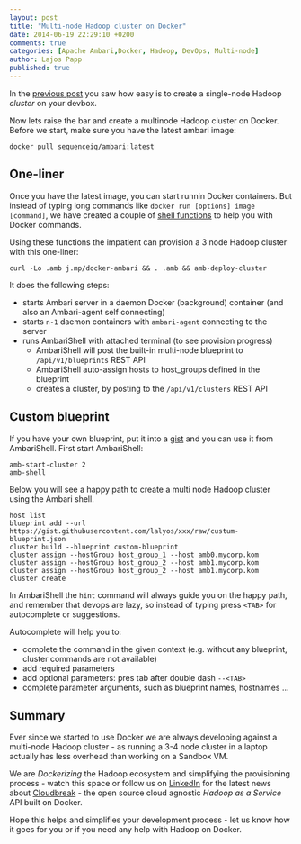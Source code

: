 ```yaml
---
layout: post
title: "Multi-node Hadoop cluster on Docker"
date: 2014-06-19 22:29:10 +0200
comments: true
categories: [Apache Ambari,Docker, Hadoop, DevOps, Multi-node]
author: Lajos Papp
published: true
---
```


In the [previous post](http://blog.sequenceiq.com/blog/2014/06/17/ambari-cluster-on-docker/)
you saw how easy is to create a single-node Hadoop *cluster* on your devbox.

Now lets raise the bar and create a multinode Hadoop cluster on Docker. Before we
start, make sure you have the latest ambari image:

```
docker pull sequenceiq/ambari:latest
```

## One-liner

Once you have the latest image, you can start runnin Docker containers.
But instead of typing long commands like `docker run [options] image [command]`,
we have created a couple of [shell functions](https://github.com/sequenceiq/docker-ambari/blob/master/ambari-functions) to help you with Docker commands.

Using these functions the impatient can provision a 3 node Hadoop cluster with this one-liner:
```
curl -Lo .amb j.mp/docker-ambari && . .amb && amb-deploy-cluster
```

<!-- more -->

It does the following steps:

- starts Ambari server in a daemon Docker (background) container (and also an Ambari-agent self connecting)
- starts `n-1` daemon containers with `ambari-agent` connecting to the server
- runs AmbariShell with attached terminal (to see provision progress)
  - AmbariShell will post the built-in multi-node blueprint to `/api/v1/blueprints` REST API
  - AmbariShell auto-assign hosts to host_groups defined in the blueprint
  - creates a cluster, by posting to the `/api/v1/clusters` REST API

## Custom blueprint

If you have your own blueprint, put it into a [gist](https://gist.github.com/)
and you can use it from AmbariShell. First start AmbariShell:
```
amb-start-cluster 2
amb-shell
```


Below you will see a happy path to create a multi node Hadoop cluster using the Ambari shell.

```
host list
blueprint add --url https://gist.githubusercontent.com/lalyos/xxx/raw/custum-blueprint.json
cluster build --blueprint custom-blueprint
cluster assign --hostGroup host_group_1 --host amb0.mycorp.kom
cluster assign --hostGroup host_group_2 --host amb1.mycorp.kom
cluster assign --hostGroup host_group_2 --host amb1.mycorp.kom
cluster create
```

In AmbariShell the `hint` command will always guide you on the happy path,
and remember that devops are lazy, so instead of typing press `<TAB>` for autocomplete or suggestions.

Autocomplete will help you to:

 - complete the command in the given context (e.g. without any blueprint, cluster commands are not available)
 - add required parameters
 - add optional parameters: pres tab after double dash `--<TAB>`
 - complete parameter arguments, such as blueprint names, hostnames ...

## Summary

Ever since we started to use Docker we are always developing against a multi-node
Hadoop cluster - as running a 3-4 node cluster in a laptop actually has less overhead
than working on a Sandbox VM.

We are *Dockerizing* the Hadoop ecosystem and simplifying the provisioning
process - watch this space or follow us on [LinkedIn](https://www.linkedin.com/company/sequenceiq/)
for the latest news about [Cloudbreak](http://docs.cloudbreak.apiary.io/) - the
open source cloud agnostic *Hadoop as a Service* API built on Docker.

Hope this helps and simplifies your development process - let us know how it goes
for you or if you need any help with Hadoop on Docker.
